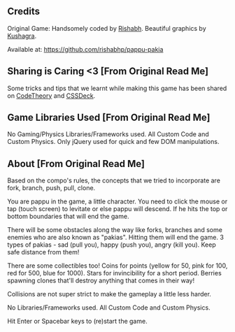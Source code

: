 ## Credits
Original Game:
Handsomely coded by [Rishabh](http://twitter.com/_rishabhp).
Beautiful graphics by [Kushagra](http://twitter.com/solitarydesigns).

Available at: https://github.com/rishabhp/pappu-pakia

## Sharing is Caring <3 [From Original Read Me]

Some tricks and tips that we learnt while making this game has been
shared on [CodeTheory](http://codetheory.in) and
[CSSDeck](http://cssdeck.com/codecasts).

## Game Libraries Used  [From Original Read Me]

No Gaming/Physics Libraries/Frameworks used. All Custom Code and Custom Physics.
Only jQuery used for quick and few DOM manipulations.

## About  [From Original Read Me]

Based on the compo's rules, the concepts
that we tried to incorporate are fork, branch, push, pull, clone.

You are pappu in the game, a little character. You need to
click the mouse or tap (touch screen) to levitate or else
pappu will descend. If he hits the top or bottom boundaries
that will end the game.

There will be some obstacles along the way like forks, branches
and some enemies who are also known as "pakias". Hitting them
will end the game. 3 types of pakias - sad (pull you),
happy (push you), angry (kill you). Keep safe distance from
them!

There are some collectibles too! Coins for points (yellow for 50,
pink for 100, red for 500, blue for 1000). Stars for invincibility
for a short period. Berries spawning clones that'll destroy
anything that comes in their way!

Collisions are not super strict to make the gameplay a little less harder.

No Libraries/Frameworks used. All Custom Code and Custom Physics.

Hit Enter or Spacebar keys to (re)start the game.
